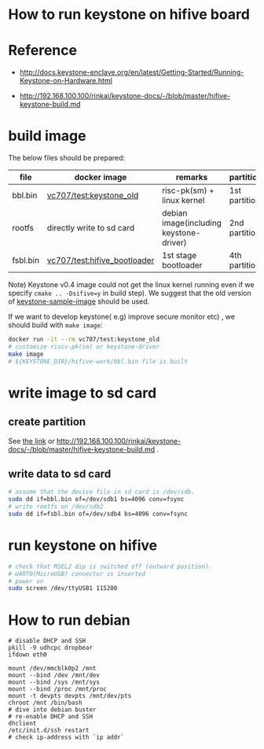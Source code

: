 # How to run keystone on hifive board

# Reference

+ http://docs.keystone-enclave.org/en/latest/Getting-Started/Running-Keystone-on-Hardware.html

+ http://192.168.100.100/rinkai/keystone-docs/-/blob/master/hifive-keystone-build.md

# build image

The below files should be prepared:

|file|docker image|remarks|partition|
|---|---|---|---|
|bbl.bin|[vc707/test:keystone_old](http://192.168.100.100/rinkai/dockerfiles/-/blob/master/keystone/old/Dockerfile)|risc-pk(sm) + linux kernel|1st partition|
|rootfs|directly write to sd card|debian image(including keystone-driver)|2nd partition|
|fsbl.bin|[vc707/test:hifive_bootloader](http://192.168.100.100/rinkai/dockerfiles/-/blob/master/riscv_toolchain_qemu/hifive_bootloader/Dockerfile)|1st stage bootloader|4th partition|

Note) Keystone v0.4 image could not get the linux kernel running even if we specify `cmake .. -Dsifive=y` in build step). We suggest that the old version of [keystone-sample-image](http://docs.keystone-enclave.org/en/latest/Getting-Started/Running-Keystone-with-QEMU.html) should be used.

If we want to develop keystone( e.g) improve secure monitor etc) , we should build with `make image`:

```sh
docker run -it --rm vc707/test:keystone_old
# customize riscv-pk(sm) or keystone-driver
make image
# ${KEYSTONE_DIR}/hifive-work/bbl.bin file is built
```

# write image to sd card

## create partition

See [the link](http://docs.keystone-enclave.org/en/latest/Getting-Started/Running-Keystone-on-Hardware.html) or http://192.168.100.100/rinkai/keystone-docs/-/blob/master/hifive-keystone-build.md .

## write data to sd card

```sh
# assume that the device file in sd card is /dev/sdb.
sudo dd if=bbl.bin of=/dev/sdb1 bs=4096 conv=fsync
# write rootfs on /dev/sdb2
sudo dd if=fsbl.bin of=/dev/sdb4 bs=4096 conv=fsync
```

# run keystone on hifive

```sh
# check that MSEL2 dip is switched off (outward position).
# UART0(MicroUSB) connector is inserted
# power on
sudo screen /dev/ttyUSB1 115200
```

# How to run debian

```
# disable DHCP and SSH
pkill -9 udhcpc dropbear
ifdown eth0

mount /dev/mmcblk0p2 /mnt
mount --bind /dev /mnt/dev
mount --bind /sys /mnt/sys
mount --bind /proc /mnt/proc
mount -t devpts devpts /mnt/dev/pts
chroot /mnt /bin/bash
# dive into debian buster
# re-enable DHCP and SSH
dhclient
/etc/init.d/ssh restart
# check ip-address with `ip addr`
```